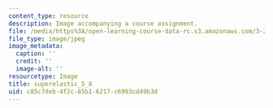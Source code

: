 ```yaml
---
content_type: resource
description: Image accompanying a course assignment.
file: /media/https%3A/open-learning-course-data-rc.s3.amazonaws.com/3-22-mechanical-behavior-of-materials-spring-2008/c85c7deb4f2c85b16217c6993cd49b3d_superelastic_5_8.jpg
file_type: image/jpeg
image_metadata:
  caption: ''
  credit: ''
  image-alt: ''
resourcetype: Image
title: superelastic_5_8
uid: c85c7deb-4f2c-85b1-6217-c6993cd49b3d
---
```

